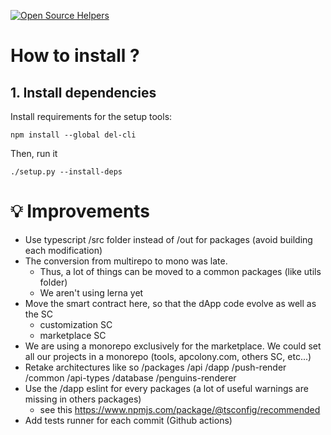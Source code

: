 [![Open Source Helpers](https://www.codetriage.com/angry-penguins-colony/marketplace.apcolony.com/badges/users.svg)](https://www.codetriage.com/angry-penguins-colony/marketplace.apcolony.com)

# How to install ?

## 1. Install dependencies

Install requirements for the setup tools:
```
npm install --global del-cli
```

Then, run it
```
./setup.py --install-deps
```


# 💡 Improvements

- Use typescript /src folder instead of /out for packages (avoid building each modification)
- The conversion from multirepo to mono was late. 
    - Thus, a lot of things can be moved to a common packages (like utils folder)
    - We aren't using lerna yet
- Move the smart contract here, so that the dApp code evolve as well as the SC
    - customization SC
    - marketplace SC
- We are using a monorepo exclusively for the marketplace. We could set all our projects in a monorepo (tools, apcolony.com, others SC, etc...)
- Retake architectures like so
    /packages
        /api
        /dapp
        /push-render
        /common
            /api-types
            /database
            /penguins-renderer        
- Use the /dapp  eslint for every packages (a lot of useful warnings are missing in others packages)
    - see this https://www.npmjs.com/package/@tsconfig/recommended
- Add tests runner for each commit (Github actions)
